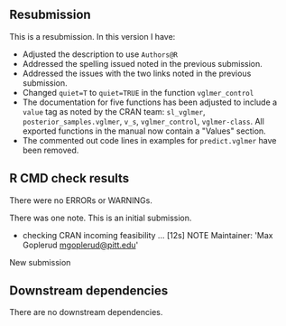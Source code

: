 ## Resubmission

This is a resubmission. In this version I have:
  
  - Adjusted the description to use `Authors@R`
  - Addressed the spelling issued noted in the previous submission.
  - Addressed the issues with the two links noted in the previous submission.
  - Changed `quiet=T` to `quiet=TRUE` in the function `vglmer_control`
  - The documentation for five functions has been adjusted to include a `value` tag as noted by the CRAN team: `sl_vglmer`, `posterior_samples.vglmer`, `v_s`, `vglmer_control`, `vglmer-class`. All exported functions in the manual now contain a "Values" section.
  - The commented out code lines in examples for `predict.vglmer` have been removed.
  
## R CMD check results

There were no ERRORs or WARNINGs. 

There was one note. This is an initial submission.

  * checking CRAN incoming feasibility ... [12s] NOTE
  Maintainer: 'Max Goplerud <mgoplerud@pitt.edu>'
  
  New submission

## Downstream dependencies

There are no downstream dependencies.